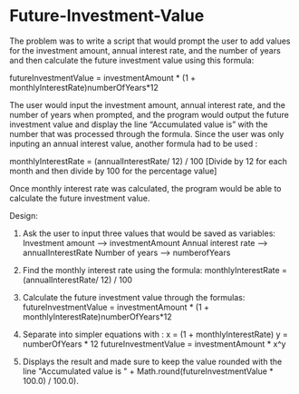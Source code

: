 # Future-Investment-Value
       
The problem was to write a script that would prompt the user to add values for the investment amount, annual interest rate, and the number of years and then calculate the future investment value using this formula: 

futureInvestmentValue = investmentAmount * (1 + monthlyInterestRate)numberOfYears*12 

The user would input the investment amount, annual interest rate, and the number of years when prompted,
and the program would output the future investment value and display the line
“Accumulated value is” with the number that was processed through the formula. 
Since the user was only inputing an annual interest value,  another formula had to be used : 

monthlyInterestRate = (annualInterestRate/ 12) / 100 
[Divide by 12 for each month and then divide by 100 for the percentage value] 


Once monthly interest rate was calculated, the program would be able to calculate the future investment value. 
  
  
 
Design: 
1. Ask the user to input three values that would be saved as variables: 
Investment amount --> investmentAmount 
Annual interest rate --> annualInterestRate 
Number of years --> numberofYears 
  
2. Find the monthly interest rate using the formula: 
monthlyInterestRate = (annualInterestRate/ 12) / 100 

3. Calculate the future investment value through the formulas: 
futureInvestmentValue = investmentAmount * (1 + monthlyInterestRate)numberOfYears*12 

4. Separate into simpler equations with : 
x = (1 + monthlyInterestRate) 
y = numberOfYears * 12 
futureInvestmentValue = investmentAmount * x^y 

5. Displays the result and made sure to keep the value rounded with the line "Accumulated value is " +  Math.round(futureInvestmentValue * 100.0) / 100.0). 
